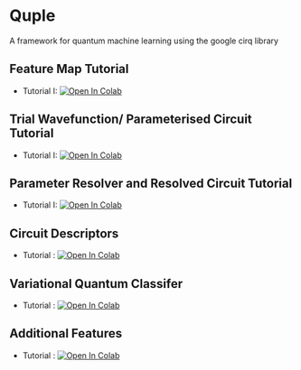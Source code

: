 # Quple

A framework for quantum machine learning using the google cirq library

## Feature Map Tutorial

* Tutorial I: [![Open In Colab](https://colab.research.google.com/assets/colab-badge.svg)](https://colab.research.google.com/github/AlkaidCheng/GSOC_MLHEP/blob/master/Deployment/Feature_Map/Feature_Map_Walkthrough.ipynb)

## Trial Wavefunction/ Parameterised Circuit Tutorial

* Tutorial I: [![Open In Colab](https://colab.research.google.com/assets/colab-badge.svg)](https://colab.research.google.com/github/AlkaidCheng/GSOC_MLHEP/blob/master/Deployment/Trial_Wavefunction/Trial_Wavefunction_Walkthrough.ipynb)


## Parameter Resolver and Resolved Circuit Tutorial
* Tutorial I: [![Open In Colab](https://colab.research.google.com/assets/colab-badge.svg)](https://colab.research.google.com/github/AlkaidCheng/GSOC_MLHEP/blob/master/Deployment/ParamResolver/EncodingCircuitWithParamResolver.ipynb)

## Circuit Descriptors
* Tutorial : [![Open In Colab](https://colab.research.google.com/assets/colab-badge.svg)](https://colab.research.google.com/github/AlkaidCheng/GSOC_MLHEP/blob/master/Deployment/Circuit_Descriptors/Properties_of_PQC.ipynb)

## Variational Quantum Classifer
* Tutorial : [![Open In Colab](https://colab.research.google.com/assets/colab-badge.svg)](https://colab.research.google.com/github/AlkaidCheng/GSOC_MLHEP/blob/master/Variational_Quantum_Classifier_Walkthrough.ipynb)

## Additional Features
* Tutorial : [![Open In Colab](https://colab.research.google.com/assets/colab-badge.svg)](https://colab.research.google.com/github/AlkaidCheng/GSOC_MLHEP/blob/master/New_Features_Walkthrough.ipynb)